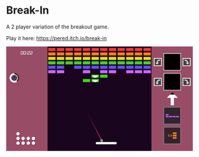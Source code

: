 # Break-In
A 2 player variation of the breakout game.

Play it here: https://pered.itch.io/break-in


![img](break_in_screenshot.png "break_in_screenshot.png")

